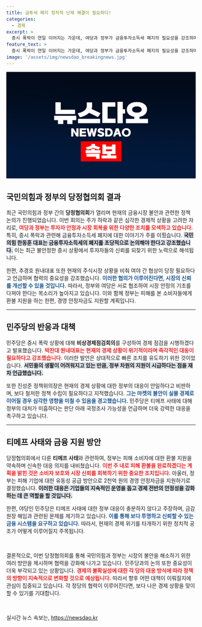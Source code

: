 ```yaml
---
title: 금투세 폐지 정치적 난제 해결이 필요하다!
categories:
  - 경제
excerpt: >
  증시 폭락이 연일 이어지는 가운데, 여당과 정부가 금융투자소득세 폐지의 필요성을 강조하며 긴급 회의를 소집했습니다. 야당도 경제 비상사태에 대응하겠다고 나선 가운데, 향후 정부의 대책이 주목받고 있습니다.
feature_text: >
  증시 폭락이 연일 이어지는 가운데, 여당과 정부가 금융투자소득세 폐지의 필요성을 강조하며 긴급 회의를 소집했습니다. 야당도 경제 비상사태에 대응하겠다고 나선 가운데, 향후 정부의 대책이 주목받고 있습니다.
image: '/assets/img/newsdao_breakingnews.jpg'
---
```


<p><img src="/assets/img/newsdao_breakingnews.jpg" alt="pcversion 속보" /></p>

<h2 data-ke-size="size26">국민의힘과 정부의 당정협의회 결과</h2>

<p data-ke-size="size16">최근 국민의힘과 정부 간의 <b>당정협의회</b>가 열리며 현재의 금융시장 불안과 관련한 정책 논의가 진행되었습니다. 이번 회의는 주가 하락과 같은 심각한 경제적 상황을 고려한 자리로, <b><span style="color: #ee2323;">여당과 정부는 투자자 안정과 시장 회복을 위한 다양한 조치를 모색하고 있습니다.</span></b> 특히, 증시 폭락과 관련해 금융투자소득세 폐지에 대한 이야기가 주를 이뤘습니다. <b><span style="background-color: #21538527;">국민의힘 한동훈 대표는 금융투자소득세의 폐지를 초당적으로 논의해야 한다고 강조했습니다.</span></b> 이는 최근 불안정한 증시 상황에서 투자자들의 신뢰를 되찾기 위한 노력으로 해석됩니다.</p>

<p data-ke-size="size16">한편, 추경호 원내대표 또한 현재의 주식시장 상황을 비춰 여야 간 협상이 당장 필요하다고 언급하며 협력의 중요성을 강조했습니다. <b><span style="color: #1a5490;">이러한 협의가 이루어진다면, 시장의 신뢰를 개선할 수 있을 것입니다.</span></b> 따라서, 정부와 여당은 서로 협조하여 시장 안정의 기초를 다져야 한다는 목소리가 높아지고 있습니다. 이와 함께 정부는 피해를 본 소비자들에게 환불 지원을 하는 한편, 경영 안정자금도 지원할 계획입니다.</p>

<hr/>

<h2 data-ke-size="size26">민주당의 반응과 대책</h2>

<p data-ke-size="size16">민주당은 증시 폭락 상황에 대해 <b>비상경제점검회의</b>를 구성하여 경제 점검을 시행하겠다고 발표했습니다. <b><span style="color: #ee2323;">박찬대 원내대표는 현재의 경제 상황이 위기적이라며 즉각적인 대응이 필요하다고 강조했습니다.</span></b> 이러한 발언은 상대적으로 빠른 조치를 유도하기 위한 것이었습니다. <b><span style="background-color: #21538527;">서민들의 생활이 어려워지고 있는 만큼, 정부 차원의 지원이 시급하다는 점을 재차 언급했습니다.</span></b></p>

<p data-ke-size="size16">또한 진성준 정책위의장은 현재의 경제 상황에 대한 정부의 대응이 안일하다고 비판하며, 보다 철저한 정책 수립이 필요하다고 지적했습니다. <b><span style="color: #1a5490;">그는 마켓의 불안이 실물 경제로 이어질 경우 심각한 영향을 미칠 수 있음을 경고했습니다.</span></b> 민주당은 티메프 사태에 대해 정부의 대처가 미흡하다는 판단 아래 국정조사 가능성을 언급하며 더욱 강력한 대응을 촉구하고 있습니다.</p>

<hr/>

<h2 data-ke-size="size26">티메프 사태와 금융 지원 방안</h2>

<p data-ke-size="size16">당정협의회에서 다룬 <b>티메프 사태</b>와 관련하여, 정부는 피해 소비자에 대한 환불 지원을 약속하며 신속한 대응 의지를 내비쳤습니다. <b><span style="color: #ee2323;">이번 주 내로 피해 환불을 완료하겠다는 계획을 밝힌 것은 소비자 보호와 시장 신뢰를 회복하기 위한 중요한 조치입니다.</span></b> 아울러, 정부는 피해 기업에 대한 유동성 공급 방안으로 2천억 원의 경영 안정자금을 지원하기로 결정했습니다. <b><span style="background-color: #21538527;">이러한 대응은 기업들의 지속적인 운영을 돕고 경제 전반의 안정성을 강화하는 데 큰 역할을 할 것입니다.</span></b></p>

<p data-ke-size="size16">한편, 야당인 민주당은 티메프 사태에 대한 정부 대응이 충분하지 않다고 주장하며, 금감원장 해임과 관련된 문제를 제기하고 있습니다. <b><span style="color: #1a5490;">이를 통해 보다 투명하고 신뢰할 수 있는 금융 시스템을 요구하고 있습니다.</span></b> 따라서, 현재의 경제 위기를 타개하기 위한 정치적 공조가 어떻게 이루어질지 주목됩니다.</p>

<p data-ke-size="size16">&nbsp;</p>

<p data-ke-size="size16">결론적으로, 이번 당정협의회를 통해 국민의힘과 정부는 시장의 불안을 해소하기 위한 여러 방안을 제시하며 협력을 강화해 나가고 있습니다. 민주당과의 논의 또한 중요성이 더욱 부각되고 있는 상황입니다. <b><span style="color: #ee2323;">경제의 불확실성에 대한 각 당의 대응 방식에 따라 정책의 방향이 지속적으로 변화할 것으로 예상됩니다.</span></b> 따라서 향후 어떤 대책이 이뤄질지에 관심이 집중되고 있습니다. 각 정당의 협력이 이루어진다면, 보다 나은 경제 상황을 맞이할 수 있기를 기대합니다.</p>

<p data-ke-size="size16">&nbsp;</p>
실시간 뉴스 속보는, <a href="https://newsdao.kr" rel="dofollow">https://newsdao.kr</a>


